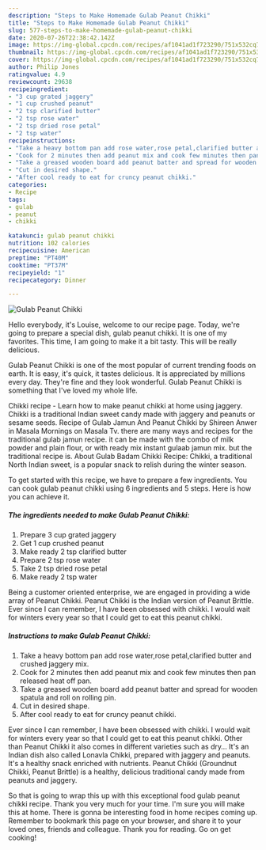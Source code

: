 ```yaml
---
description: "Steps to Make Homemade Gulab Peanut Chikki"
title: "Steps to Make Homemade Gulab Peanut Chikki"
slug: 577-steps-to-make-homemade-gulab-peanut-chikki
date: 2020-07-26T22:38:42.142Z
image: https://img-global.cpcdn.com/recipes/af1041ad1f723290/751x532cq70/gulab-peanut-chikki-recipe-main-photo.jpg
thumbnail: https://img-global.cpcdn.com/recipes/af1041ad1f723290/751x532cq70/gulab-peanut-chikki-recipe-main-photo.jpg
cover: https://img-global.cpcdn.com/recipes/af1041ad1f723290/751x532cq70/gulab-peanut-chikki-recipe-main-photo.jpg
author: Philip Jones
ratingvalue: 4.9
reviewcount: 29638
recipeingredient:
- "3 cup grated jaggery"
- "1 cup crushed peanut"
- "2 tsp clarified butter"
- "2 tsp rose water"
- "2 tsp dried rose petal"
- "2 tsp water"
recipeinstructions:
- "Take a heavy bottom pan add rose water,rose petal,clarified butter and crushed jaggery mix."
- "Cook for 2 minutes then add peanut mix and cook few minutes then pan released heat off pan."
- "Take a greased wooden board add peanut batter and spread for wooden spatula and roll on rolling pin."
- "Cut in desired shape."
- "After cool ready to eat for cruncy peanut chikki."
categories:
- Recipe
tags:
- gulab
- peanut
- chikki

katakunci: gulab peanut chikki 
nutrition: 102 calories
recipecuisine: American
preptime: "PT40M"
cooktime: "PT37M"
recipeyield: "1"
recipecategory: Dinner

---
```



![Gulab Peanut Chikki](https://img-global.cpcdn.com/recipes/af1041ad1f723290/751x532cq70/gulab-peanut-chikki-recipe-main-photo.jpg)

Hello everybody, it's Louise, welcome to our recipe page. Today, we're going to prepare a special dish, gulab peanut chikki. It is one of my favorites. This time, I am going to make it a bit tasty. This will be really delicious.

Gulab Peanut Chikki is one of the most popular of current trending foods on earth. It is easy, it's quick, it tastes delicious. It is appreciated by millions every day. They're fine and they look wonderful. Gulab Peanut Chikki is something that I've loved my whole life.

Chikki recipe - Learn how to make peanut chikki at home using jaggery. Chikki is a traditional Indian sweet candy made with jaggery and peanuts or sesame seeds. Recipe of Gulab Jamun And Peanut Chikki by Shireen Anwer in Masala Mornings on Masala Tv. there are many ways and recipes for the traditional gulab jamun recipe. it can be made with the combo of milk powder and plain flour, or with ready mix instant gulaab jamun mix. but the traditional recipe is. About Gulab Badam Chikki Recipe: Chikki, a traditional North Indian sweet, is a popular snack to relish during the winter season.


To get started with this recipe, we have to prepare a few ingredients. You can cook gulab peanut chikki using 6 ingredients and 5 steps. Here is how you can achieve it.

<!--inarticleads1-->

##### The ingredients needed to make Gulab Peanut Chikki:

1. Prepare 3 cup grated jaggery
1. Get 1 cup crushed peanut
1. Make ready 2 tsp clarified butter
1. Prepare 2 tsp rose water
1. Take 2 tsp dried rose petal
1. Make ready 2 tsp water


Being a customer oriented enterprise, we are engaged in providing a wide array of Peanut Chikki. Peanut Chikki is the Indian version of Peanut Brittle. Ever since I can remember, I have been obsessed with chikki. I would wait for winters every year so that I could get to eat this peanut chikki. 

<!--inarticleads2-->

##### Instructions to make Gulab Peanut Chikki:

1. Take a heavy bottom pan add rose water,rose petal,clarified butter and crushed jaggery mix.
1. Cook for 2 minutes then add peanut mix and cook few minutes then pan released heat off pan.
1. Take a greased wooden board add peanut batter and spread for wooden spatula and roll on rolling pin.
1. Cut in desired shape.
1. After cool ready to eat for cruncy peanut chikki.


Ever since I can remember, I have been obsessed with chikki. I would wait for winters every year so that I could get to eat this peanut chikki. Other than Peanut Chikki it also comes in different varieties such as dry… It&#39;s an Indian dish also called Lonavla Chikki, prepared with jaggery and peanuts. It&#39;s a healthy snack enriched with nutrients. Peanut Chikki (Groundnut Chikki, Peanut Brittle) is a healthy, delicious traditional candy made from peanuts and jaggery. 

So that is going to wrap this up with this exceptional food gulab peanut chikki recipe. Thank you very much for your time. I'm sure you will make this at home. There is gonna be interesting food in home recipes coming up. Remember to bookmark this page on your browser, and share it to your loved ones, friends and colleague. Thank you for reading. Go on get cooking!
